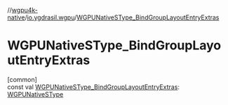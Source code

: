 //[wgpu4k-native](../../index.md)/[io.ygdrasil.wgpu](index.md)/[WGPUNativeSType_BindGroupLayoutEntryExtras](-w-g-p-u-native-s-type_-bind-group-layout-entry-extras.md)

# WGPUNativeSType_BindGroupLayoutEntryExtras

[common]\
const val [WGPUNativeSType_BindGroupLayoutEntryExtras](-w-g-p-u-native-s-type_-bind-group-layout-entry-extras.md): [WGPUNativeSType](-w-g-p-u-native-s-type/index.md)
